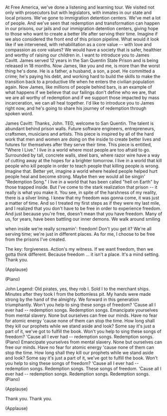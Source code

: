 
At Free America, we&#39;ve done
a listening and learning tour.
We visited not only with prosecutors
but with legislators,
with inmates in our state
and local prisons.
We&#39;ve gone to immigration
detention centers.
We&#39;ve met a lot of people.
And we&#39;ve seen that redemption
and transformation can happen
in our prisons, our jails
and our immigration detention centers,
giving hope to those
who want to create a better life
after serving their time.
Imagine if we also considered
the front end of this prison pipeline.
What would it look like
if we intervened,
with rehabilitation as a core value --
with love and compassion as core values?
We would have a society that is safer,
healthier
and worthy of raising our children in.
I want to introduce you to James Cavitt.
James served 12 years
in the San Quentin State Prison
and is being released in 18 months.
Now James, like you and me,
is more than the worst thing he&#39;s done.
He is a father, a husband, a son, a poet.
He committed a crime;
he&#39;s paying his debt,
and working hard to build the skills
to make the transition back
to a productive life
when he enters the civilian
population again.
Now James, like millions
of people behind bars,
is an example of what happens
if we believe that our failings
don&#39;t define who we are,
that we are all worthy of redemption
and if we support those impacted
by mass incarceration,
we can all heal together.
I&#39;d like to introduce you
to James right now,
and he&#39;s going to share
his journey of redemption
through spoken word.

James Cavitt: Thanks, John.
TED, welcome to San Quentin.
The talent is abundant
behind prison walls.
Future software engineers,
entrepreneurs,
craftsmen,
musicians
and artists.
This piece is inspired
by all of the hard work
that men and women are doing on the inside
to create better lives
and futures for themselves
after they serve their time.
This piece is entitled, &quot;Where I Live.&quot;
I live in a world where most people
are too afraid to go.
Surrounded by tall, concrete walls,
steel bars,
where razor wire have a way
of cutting away at the hopes
for a brighter tomorrow.
I live in a world
that kill people who kill people
in order to teach people
that killing people is wrong.
Imagine that.
Better yet,
imagine a world where healed people
helped hurt people heal
and become strong.
Maybe then we would all
be singin&#39; &quot;Redemption Song.&quot;
I live in a world that
has been called &quot;hell on Earth&quot;
by those trapped inside.
But I&#39;ve come to the stark realization
that prison --
it really is what you make it.
You see, in spite
of the harshness of my reality,
there is a silver lining.
I knew that my freedom was gonna come,
it was just a matter of time.
And so I treated my first steps
as if they were my last mile,
and I realized that you
don&#39;t have to be free
in order to experience freedom.
And just because you&#39;re free,
doesn&#39;t mean that you have freedom.
Many of us, for years,
have been battling our inner demons.
We walk around smiling

when inside we&#39;re really screamin&#39;:
freedom!
Don&#39;t you get it?
We&#39;re all serving time;
we&#39;re just in different places.
As for me,
I choose to be free
from the prisons I&#39;ve created.

The key:
forgiveness.
Action&#39;s my witness.
If we want freedom,
then we gotta think different.
Because freedom ...
it isn&#39;t a place.
It&#39;s a mind setting.
Thank you.

(Applause)

(Piano)

John Legend: Old pirates, yes, they rob I.
Sold I to the merchant ships.
Minutes after they took I
from the bottomless pit.
My hands were made strong
by the hand of the almighty.
We forward in this generation
triumphantly.
Won&#39;t you help to sing
these songs of freedom?
&#39;Cause all I ever had --
redemption songs.
Redemption songs.
Emancipate yourselves from mental slavery.
None but ourselves can free our minds.
Have no fear for atomic energy
&#39;cause none of them can stop the time.
How long shall they kill our prophets
while we stand aside and look?
Some say it&#39;s just a part of it,
we&#39;ve got to fulfill the book.
Won&#39;t you help to sing
these songs of freedom?
&#39;Cause all I ever had --
redemption songs.
Redemption songs.
(Piano)
Emancipate yourselves from mental slavery.
None but ourselves can free our minds.
Have no fear for atomic energy
&#39;cause none of them can stop the time.
How long shall they kill our prophets
while we stand aside and look?
Some say it&#39;s just a part of it,
we&#39;ve got to fulfill the book.
Won&#39;t you help to sing
these songs of freedom?
&#39;Cause all I ever had --
redemption songs.
Redemption songs.
These songs of freedom.
&#39;Cause all I ever had --
redemption songs.
Redemption songs.
Redemption songs.
(Piano)

(Applause)

Thank you.
Thank you.

(Applause)

